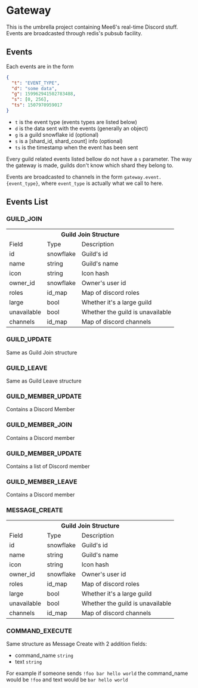 # Gateway

This is the umbrella project containing Mee6's real-time Discord stuff. Events are broadcasted through redis's pubsub facility.

## Events

Each events are in the form

```json
{
  "t": "EVENT_TYPE",
  "d": "some data",
  "g": 159962941502783488,
  "s": [0, 256],
  "ts": 1507970959017
}
```

- `t` is the event type (events types are listed below)
- `d` is the data sent with the events (generally an object)
- `g` is a guild snowflake id (optional)
- `s` is a [shard_id, shard_count] info (optional)
- `ts` is the timestamp when the event has been sent

Every guild related events listed bellow do not have a `s` parameter. The way the gateway is made, guilds don't know which shard they belong to.

Events are broadcasted to channels in the form `gateway.event.{event_type}`, where `event_type` is actually what we call to here.

## Events List

### GUILD_JOIN
<table>
  <tr>
    <th colspan="3">Guild Join Structure</th>
  </tr>
  <tr>
    <td>Field</td>
    <td>Type</td>
    <td>Description</td>
  </tr>
  <tr>
    <td>id</td>
    <td>snowflake</td>
    <td>Guild's id</td>
  </tr>
  <tr>
    <td>name</td>
    <td>string</td>
    <td>Guild's name</td>
  </tr>
  <tr>
    <td>icon</td>
    <td>string</td>
    <td>Icon hash</td>
  </tr>
  <tr>
    <td>owner_id</td>
    <td>snowflake</td>
    <td>Owner's user id</td>
  </tr>
  <tr>
    <td>roles</td>
    <td>id_map</td>
    <td>Map of discord roles</td>
  </tr>
  <tr>
    <td>large</td>
    <td>bool</td>
    <td>Whether it's a large guild</td>
  </tr>
  <tr>
    <td>unavailable</td>
    <td>bool</td>
    <td>Whether the guild is unavailable</td>
  </tr>
  <tr>
    <td>channels</td>
    <td>id_map</td>
    <td>Map of discord channels</td>
  </tr>
</table>

### GUILD_UPDATE

Same as Guild Join structure

### GUILD_LEAVE

Same as Guild Leave structure

### GUILD_MEMBER_UPDATE

Contains a Discord Member

### GUILD_MEMBER_JOIN

Contains a Discord member

### GUILD_MEMBER_UPDATE

Contains a list of Discord member

### GUILD_MEMBER_LEAVE

Contains a Discord member

### MESSAGE_CREATE

<table>
  <tr>
    <th colspan="3">Guild Join Structure</th>
  </tr>
  <tr>
    <td>Field</td>
    <td>Type</td>
    <td>Description</td>
  </tr>
  <tr>
    <td>id</td>
    <td>snowflake</td>
    <td>Guild's id</td>
  </tr>
  <tr>
    <td>name</td>
    <td>string</td>
    <td>Guild's name</td>
  </tr>
  <tr>
    <td>icon</td>
    <td>string</td>
    <td>Icon hash</td>
  </tr>
  <tr>
    <td>owner_id</td>
    <td>snowflake</td>
    <td>Owner's user id</td>
  </tr>
  <tr>
    <td>roles</td>
    <td>id_map</td>
    <td>Map of discord roles</td>
  </tr>
  <tr>
    <td>large</td>
    <td>bool</td>
    <td>Whether it's a large guild</td>
  </tr>
  <tr>
    <td>unavailable</td>
    <td>bool</td>
    <td>Whether the guild is unavailable</td>
  </tr>
  <tr>
    <td>channels</td>
    <td>id_map</td>
    <td>Map of discord channels</td>
  </tr>
</table>

### COMMAND_EXECUTE

Same structure as Message Create with 2 addition fields:

- command_name `string`
- text `string`

For example if someone sends `!foo bar hello world` the command_name would be `!foo` and text would be `bar hello world` 

